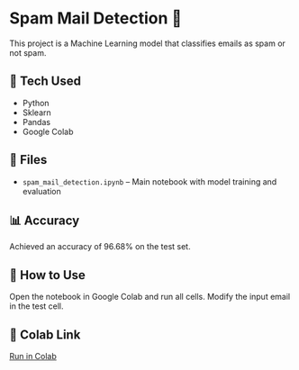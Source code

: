 # Spam Mail Detection 📨

This project is a Machine Learning model that classifies emails as spam or not spam.

## 🔧 Tech Used
- Python
- Sklearn
- Pandas
- Google Colab

## 📁 Files
- `spam_mail_detection.ipynb` – Main notebook with model training and evaluation

## 📊 Accuracy
Achieved an accuracy of 96.68% on the test set.

## 📌 How to Use
Open the notebook in Google Colab and run all cells. Modify the input email in the test cell.

## 📎 Colab Link
[Run in Colab](https://colab.research.google.com/drive/16Tp_AqV0W2xl5kUrUjj36_gJ5Dn2MrAQ)
